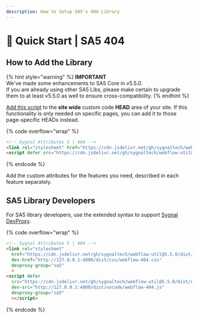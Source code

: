 ```yaml
---
description: How to Setup SA5's 404 Library
---
```


# 🚀 Quick Start | SA5 404

## How to Add the Library   <a href="#step-1---add-the-library" id="step-1---add-the-library"></a>

{% hint style="warning" %}
**IMPORTANT** \
We've made some enhancements to SA5 Core in v5.5.0. \
If you are already using other SA5 Libs, please make certain to upgrade them to at least v5.5.0 as well to ensure cross-compatibility.&#x20;
{% endhint %}

[Add this script](../overview/how-to-add-custom-code.md) to the **site wide** custom code **HEAD** area of your site. If this functionality is only needed on specific pages, you can add it to those page-specific HEADs instead. &#x20;

{% code overflow="wrap" %}
```html
<!-- Sygnal Attributes 5 | 404 --> 
<link rel="stylesheet" href="https://cdn.jsdelivr.net/gh/sygnaltech/webflow-util@5.5.0/dist/css/webflow-404.css"> 
<script defer src="https://cdn.jsdelivr.net/gh/sygnaltech/webflow-util@5.5.0/dist/nocode/webflow-404.js"></script>
```
{% endcode %}

Add the custom attributes for the features you need, described in each feature separately. &#x20;

## SA5 Library Developers

For SA5 library developers, use the extended syntax to support [Sygnal DevProxy](https://engine.sygnal.com/devproxy).&#x20;

{% code overflow="wrap" %}
```html
<!-- Sygnal Attributes 5 | 404 --> 
<link rel="stylesheet" 
  href="https://cdn.jsdelivr.net/gh/sygnaltech/webflow-util@5.5.0/dist/css/webflow-404.css"
  dev-href="http://127.0.0.1:4000/dist/css/webflow-404.css"
  devproxy-group="sa5"
  > 
<script defer 
  src="https://cdn.jsdelivr.net/gh/sygnaltech/webflow-util@5.5.0/dist/nocode/webflow-404.js" 
  dev-src="http://127.0.0.1:4000/dist/nocode/webflow-404.js"
  devproxy-group="sa5"
  ></script>
```
{% endcode %}







